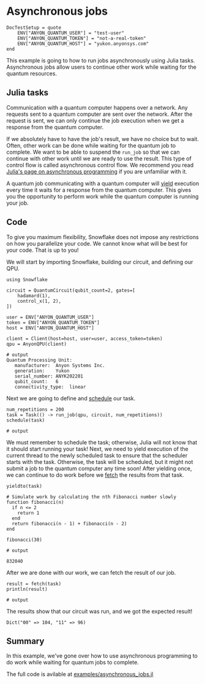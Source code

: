# Asynchronous jobs

```@meta
DocTestSetup = quote
    ENV["ANYON_QUANTUM_USER"] = "test-user"
    ENV["ANYON_QUANTUM_TOKEN"] = "not-a-real-token"
    ENV["ANYON_QUANTUM_HOST"] = "yukon.anyonsys.com"
end
```

This example is going to how to run jobs asynchronously using Julia tasks. Asynchronous jobs allow users to continue other work while waiting for the quantum resources.

## Julia tasks

Communication with a quantum computer happens over a network. Any requests sent to a quantum computer are sent over the network. After the request is sent, we can only continue the job execution when we get a response from the quantum computer.

If we absolutely have to have the job's result, we have no choice but to wait. Often, other work can be done while waiting for the quantum job to complete. We want to be able to suspend the `run_job` so that we can continue with other work until we are ready to use the result. This type of control flow is called asynchronous control flow. We recommend you read [Julia's page on asynchronous programming](https://docs.julialang.org/en/v1/manual/asynchronous-programming/) if you are unfamiliar with it.

A quantum job communicating with a quantum computer will [yield](https://docs.julialang.org/en/v1/base/parallel/#Base.yield) execution every time it waits for a response from the quantum computer. This gives you the opportunity to perform work while the quantum computer is running your job.


## Code

To give you maximum flexibility, Snowflake does not impose any restrictions on how you parallelize your code. We cannot know what will be best for your code. That is up to you!

We will start by importing Snowflake, building our circuit, and defining our QPU.


```jldoctest asynchronous_job; output = false
using Snowflake

circuit = QuantumCircuit(qubit_count=2, gates=[
    hadamard(1),
    control_x(1, 2),
])

user = ENV["ANYON_QUANTUM_USER"]
token = ENV["ANYON_QUANTUM_TOKEN"]
host = ENV["ANYON_QUANTUM_HOST"]

client = Client(host=host, user=user, access_token=token)
qpu = AnyonQPU(client)

# output
Quantum Processing Unit:
   manufacturer:  Anyon Systems Inc.
   generation:    Yukon
   serial_number: ANYK202201
   qubit_count:   6
   connectivity_type:  linear
```

Next we are going to define and [schedule](https://docs.julialang.org/en/v1/base/parallel/#Base.schedule) our task.

```jldoctest asynchronous_job; output = false, setup = :(qpu = VirtualQPU()), filter = r".*"
num_repetitions = 200
task = Task(() -> run_job(qpu, circuit, num_repetitions))
schedule(task)

# output

```

We must remember to schedule the task; otherwise, Julia will not know that it should start running your task! Next, we need to yield execution of the current thread to the newly scheduled task to ensure that the scheduler starts with the task. Otherwise, the task will be scheduled, but it might not submit a job to the quantum computer any time soon! After yielding once, we can continue to do work before we [fetch](https://docs.julialang.org/en/v1/base/parallel/#Base.fetch-Tuple{task}) the results from that task.


```jldoctest asynchronous_job; output = false
yieldto(task)

# Simulate work by calculating the nth Fibonacci number slowly
function fibonacci(n)
  if n <= 2
    return 1
  end
  return fibonacci(n - 1) + fibonacci(n - 2)
end

fibonacci(30)

# output

832040

```

After we are done with our work, we can fetch the result of our job.

```jldoctest asynchronous_job; output = false, filter = r".*"
result = fetch(task)
println(result)

# output

```

The results show that our circuit was run, and we got the expected result!

```text
Dict("00" => 104, "11" => 96)
```

## Summary

In this example, we've gone over how to use asynchronous programming to do work while waiting for quantum jobs to complete.

The full code is avilable at [examples/asynchronous\_jobs.jl](https://github.com/anyonlabs/Snowflake.jl/blob/main/examples/asynchronous_jobs.jl)
